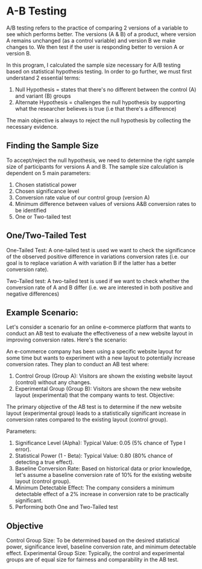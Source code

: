 # A-B Testing 
A/B testing refers to the practice of comparing 2 versions of a variable to see which performs better. The versions (A & B) of a product, where version A remains unchanged 
(as a control variable) and version B we make changes to. We then test if the user is responding better to version A or version B. 

In this program, I calculated the sample size necessary for A/B testing based on statistical hypothesis testing. In order to go further, we must first understand 2 essential
terms:
1. Null Hypothesis = states that there's no different between the control (A) and variant (B) groups
2. Alternate Hypothesis = challenges the null hypothesis by supporting what the researcher believes is true (i.e that there's a difference)

The main objective is always to reject the null hypothesis by collecting the necessary evidence.

## Finding the Sample Size 
To accept/reject the null hypothesis, we need to determine the right sample size of participants for versions A and B. The sample size calculation is dependent on 5 
main parameters:
1. Chosen statistical power
2. Chosen significance level
3. Conversion rate value of our control group (version A)
4. Minimum difference between values of versions A&B conversion rates to be identified
5. One or Two-tailed test

## One/Two-Tailed Test
One-Tailed Test: A one-tailed test is used  we want to check the significance of the observed positive difference in variations conversion 
rates (i.e. our goal is to replace variation A with variation B if the latter has a better conversion rate).

Two-Tailed test: A two-tailed test is used if we want to check whether the conversion rate of A and B differ (i.e. we are interested in both positive and negative differences)

## Example Scenario:
Let's consider a scenario for an online e-commerce platform that wants to conduct an AB test to evaluate the effectiveness of a new website 
layout in improving conversion rates. Here's the scenario:

An e-commerce company has been using a specific website layout for some time but wants to experiment with a new layout to potentially increase conversion rates. 
They plan to conduct an AB test where:

1. Control Group (Group A): Visitors are shown the existing website layout (control) without any changes.
2. Experimental Group (Group B): Visitors are shown the new website layout (experimental) that the company wants to test.
Objective:

The primary objective of the AB test is to determine if the new website layout (experimental group) leads to a statistically significant increase in conversion rates 
compared to the existing layout (control group).

Parameters:

1. Significance Level (Alpha): Typical Value: 0.05 (5% chance of Type I error).
2. Statistical Power (1 - Beta): Typical Value: 0.80 (80% chance of detecting a true effect).
3. Baseline Conversion Rate: Based on historical data or prior knowledge, let's assume a baseline conversion rate of 10% for the existing website layout (control group).
4. Minimum Detectable Effect: The company considers a minimum detectable effect of a 2% increase in conversion rate to be practically significant.
5. Performing both One and Two-Tailed test

## Objective
Control Group Size: To be determined based on the desired statistical power, significance level, baseline conversion rate, and minimum detectable effect.
Experimental Group Size: Typically, the control and experimental groups are of equal size for fairness and comparability in the AB test.
